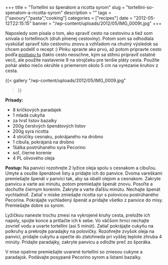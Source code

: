+++
title = "Tortellini so špenátom a ricotta syrom"
slug = "tortellini-so-spenatom-a-ricotta-syrom"
description = ""
tags = ["savoury","pasta","cooking"]
categories = ["recipes"]
date = "2012-05-12T22:15:15"
banner = "/wp-content/uploads/2012/05/IMG_0009t.jpg"
+++

Naposledy som písala o tom, ako spraviť cesto na cestovinu a tiež som snívala o tortellinoch (druh
plnenej cestoviny).  Potom som sa odhodlala vyskúšať spraviť túto cestovinu znovu a vzhľadom na chutný výsledok sa chcem podeliť o recept :) Plnku spravte ako prvú, až potom pripravte cesto podľa <a title="receipt na cesto" href="https://www.ajka-andrej.com/sk/2012/01/19/mlyncek-na-cestovinu/" target="_blank">postupu
tu</a> (takto cesto neoschne, kým sa stihnú pripraviť ostatné veci), ale použite nastavenie 9 na
strojčeku pre tenšie pláty cesta. Použite pohár alebo niečo okrúhle s priemerom okolo 5 cm na
vyrezanie kruhov z cesta.

{{< gallery
    "/wp-content/uploads/2012/05/IMG_0009.jpg"
>}}

**Prísady:**  

* 8 kríčkových paradajek
* 1 mladá cukyňa
* za hrsť listov bazalky
* 200g čerstvých špenátových listov
* 200g syra ricotta
* 4 strúčiky cesnaku, pokrájaného na drobno
* 1 cibuľa, pokrájaná na drobno
* 1šálka postrúhaného syra Pecorino
* soľ, čierne korenie
* 4 PL olivového oleja

**Postup:**
Na panvici rozohrejte 2 lyžice oleja spolu s cesnakom a cibuľou. Umyte a osušte špenátové listy a
pridajte ich do panvice. Dvoma vareškami premiešajte špenát v panvici tak, aby sa obalil olejom a
cesnakom. Zakryte panvicu a varte asi minútu, potom premiešajte špenát znovu. Posoľte a dochuťte
čiernym korením. Zakryte a varte ďaľšiu minútu. Nechajte špenát vychladnúť. Zatiaľ v miske
zmiešajte ricotta syr s polovicou postrúhaného Pecorina. Pokrájajte vychladený špenát a pridajte
všetko z panvice do misy. Premiešajte dobre so syrom.

Lyžičkou naneste trochu zmesi na vykrojené kruhy cesta, preložte ich napoly, spojte konce a
pritlačte ich k sebe. Vo väčšom hrnci nechajte zovrieť vodu a uvarte tortellini (asi 5 minút).
Zatiaľ pokrájajte cukyňu na polkruhy a prekrojte paradajky na polovičky. Rozohrejte zvyšok oleja na
panvici, pridajte cukyňu a opečte do zlatohneda pri vyššej teplote zhruba 4 minúty. Pridajte
paradajky, zakryte panvicu a odložte preč zo šporáka.

V mise opatrne premiešajte uvarené tortellini so zmesou cukyne a paradajok. Podávajte posypané
Pecorino syrom a listami bazalky.
